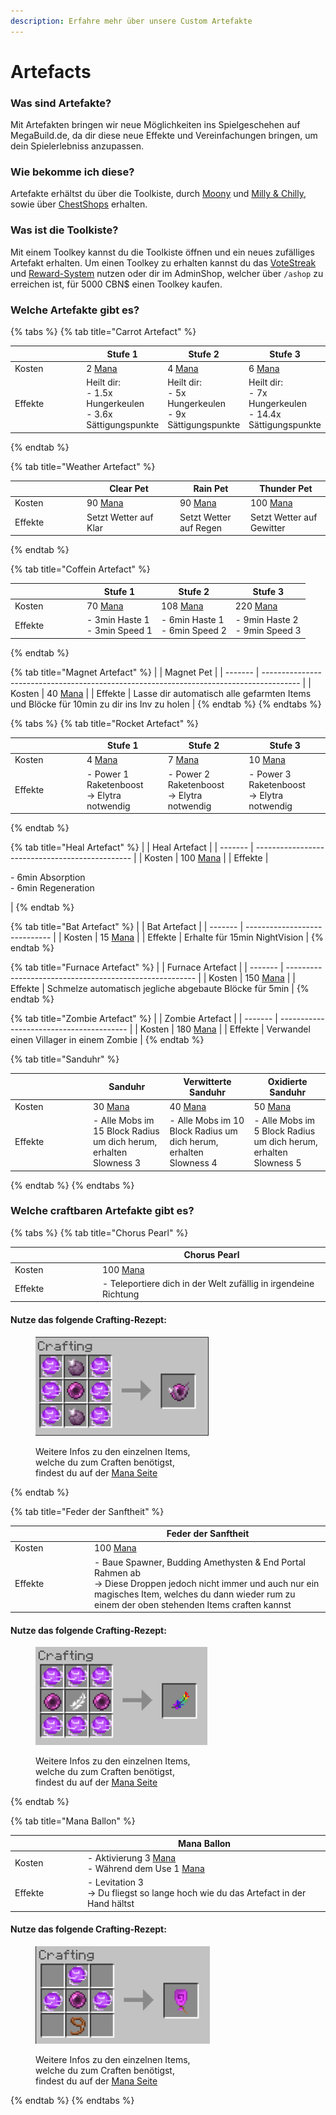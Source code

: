 ```yaml
---
description: Erfahre mehr über unsere Custom Artefakte
---
```


# Artefacts

### Was sind Artefakte?

Mit Artefakten bringen wir neue Möglichkeiten ins Spielgeschehen auf MegaBuild.de, da dir diese neue Effekte und Vereinfachungen bringen, um dein Spielerlebniss anzupassen.&#x20;

### Wie bekomme ich diese?

Artefakte erhältst du über die Toolkiste, durch [Moony](helper-cbspawn.md#moony) und [Milly & Chilly](helper-cbspawn.md#milly-und-chilly), sowie über [ChestShops](cs.md) erhalten.

### Was ist die Toolkiste?

Mit einem Toolkey kannst du die Toolkiste öffnen und ein neues zufälliges Artefakt erhalten. Um einen Toolkey zu erhalten kannst du das [VoteStreak ](vote.md#was-ist-das-votestreak-system)und [Reward-System](reward-daily-and-weekly.md#was-ist-das-reward-system) nutzen oder dir im AdminShop, welcher über `/ashop` zu erreichen ist, für 5000 CBN$ einen Toolkey kaufen.&#x20;

### Welche Artefakte gibt es?

{% tabs %}
{% tab title="Carrot Artefact" %}
<table><thead><tr><th width="102"></th><th>Stufe 1</th><th>Stufe 2</th><th>Stufe 3</th></tr></thead><tbody><tr><td>Kosten</td><td>2 <a href="mana.md">Mana</a></td><td>4 <a href="mana.md">Mana</a></td><td>6 <a href="mana.md">Mana</a></td></tr><tr><td>Effekte</td><td>Heilt dir:<br>- 1.5x Hungerkeulen <br>- 3.6x Sättigungspunkte</td><td>Heilt dir:<br>- 5x Hungerkeulen <br>- 9x Sättigungspunkte</td><td>Heilt dir:<br>- 7x Hungerkeulen <br>- 14.4x Sättigungspunkte</td></tr></tbody></table>
{% endtab %}

{% tab title="Weather Artefact" %}
<table><thead><tr><th width="101"></th><th width="135">Clear Pet</th><th>Rain Pet</th><th>Thunder Pet</th></tr></thead><tbody><tr><td>Kosten</td><td>90 <a href="mana.md">Mana</a></td><td>90 <a href="mana.md">Mana</a></td><td>100 <a href="mana.md">Mana</a></td></tr><tr><td>Effekte</td><td>Setzt Wetter auf Klar</td><td>Setzt Wetter auf Regen</td><td>Setzt Wetter auf Gewitter</td></tr></tbody></table>
{% endtab %}

{% tab title="Coffein Artefact" %}
<table><thead><tr><th width="101"></th><th>Stufe 1</th><th>Stufe 2</th><th>Stufe 3</th></tr></thead><tbody><tr><td>Kosten</td><td>70 <a href="mana.md">Mana</a></td><td>108 <a href="mana.md">Mana</a></td><td>220 <a href="mana.md">Mana</a></td></tr><tr><td>Effekte</td><td>- 3min Haste 1<br>- 3min Speed 1</td><td>- 6min Haste 1<br>- 6min Speed 2</td><td>- 9min Haste 2<br>- 9min Speed 3</td></tr></tbody></table>
{% endtab %}

{% tab title="Magnet Artefact" %}
|         | Magnet Pet                                                                              |
| ------- | --------------------------------------------------------------------------------------- |
| Kosten  | 40 [Mana](mana.md)                                                                      |
| Effekte | Lasse dir automatisch alle gefarmten Items und Blöcke für 10min zu dir ins Inv zu holen |
{% endtab %}
{% endtabs %}

{% tabs %}
{% tab title="Rocket Artefact" %}
<table><thead><tr><th width="101"></th><th>Stufe 1</th><th>Stufe 2</th><th>Stufe 3</th></tr></thead><tbody><tr><td>Kosten</td><td>4 <a href="mana.md">Mana</a></td><td>7 <a href="mana.md">Mana</a></td><td>10 <a href="mana.md">Mana</a></td></tr><tr><td>Effekte</td><td>- Power 1 Raketenboost<br>-> Elytra notwendig</td><td>- Power 2 Raketenboost<br>-> Elytra notwendig</td><td>- Power 3 Raketenboost<br>-> Elytra notwendig</td></tr></tbody></table>
{% endtab %}

{% tab title="Heal Artefact" %}
|         | Heal Artefact                                   |
| ------- | ----------------------------------------------- |
| Kosten  | 100 [Mana](mana.md)                             |
| Effekte | <p>- 6min Absorption<br>- 6min Regeneration</p> |
{% endtab %}

{% tab title="Bat Artefact" %}
|         | Bat Artefact                  |
| ------- | ----------------------------- |
| Kosten  | 15 [Mana](mana.md)            |
| Effekte | Erhalte für 15min NightVision |
{% endtab %}

{% tab title="Furnace Artefact" %}
|         | Furnace Artefact                                        |
| ------- | ------------------------------------------------------- |
| Kosten  | 150 [Mana](mana.md)                                     |
| Effekte | Schmelze automatisch jegliche abgebaute Blöcke für 5min |
{% endtab %}

{% tab title="Zombie Artefact" %}
|         | Zombie Artefact                          |
| ------- | ---------------------------------------- |
| Kosten  | 180 [Mana](mana.md)                      |
| Effekte | Verwandel einen Villager in einem Zombie |
{% endtab %}

{% tab title="Sanduhr" %}
<table><thead><tr><th width="111"></th><th>Sanduhr</th><th>Verwitterte Sanduhr</th><th>Oxidierte Sanduhr</th></tr></thead><tbody><tr><td>Kosten</td><td>30 <a href="mana.md">Mana</a></td><td>40 <a href="mana.md">Mana</a></td><td>50 <a href="mana.md">Mana</a></td></tr><tr><td>Effekte</td><td>- Alle Mobs im 15 Block Radius um dich herum, erhalten Slowness 3</td><td>- Alle Mobs im 10 Block Radius um dich herum, erhalten Slowness 4</td><td>- Alle Mobs im 5 Block Radius um dich herum, erhalten Slowness 5</td></tr></tbody></table>
{% endtab %}
{% endtabs %}

### Welche craftbaren Artefakte gibt es?

{% tabs %}
{% tab title="Chorus Pearl" %}
<table><thead><tr><th width="126"></th><th>Chorus Pearl</th></tr></thead><tbody><tr><td>Kosten</td><td>100 <a href="mana.md">Mana</a></td></tr><tr><td>Effekte</td><td>- Teleportiere dich in der Welt zufällig in irgendeine Richtung</td></tr></tbody></table>

#### Nutze das folgende Crafting-Rezept:

<figure><img src="../.gitbook/assets/Screenshot 2024-09-08 231653.png" alt=""><figcaption><p>Weitere Infos zu den einzelnen Items, <br>welche du zum Craften benötigst,<br> findest du auf der <a href="mana.md">Mana Seite</a> </p></figcaption></figure>
{% endtab %}

{% tab title="Feder der Sanftheit" %}
<table><thead><tr><th width="113"></th><th>Feder der Sanftheit</th></tr></thead><tbody><tr><td>Kosten</td><td>100 <a href="mana.md">Mana</a></td></tr><tr><td>Effekte</td><td>- Baue Spawner, Budding Amethysten &#x26; End Portal Rahmen ab<br>-> Diese Droppen jedoch nicht immer und auch nur ein magisches Item, welches du dann wieder rum zu einem der oben stehenden Items craften kannst</td></tr></tbody></table>

#### Nutze das folgende Crafting-Rezept:

<figure><img src="../.gitbook/assets/Screenshot 2024-09-08 231838.png" alt=""><figcaption><p>Weitere Infos zu den einzelnen Items, <br>welche du zum Craften benötigst,<br> findest du auf der <a href="mana.md">Mana Seite</a></p></figcaption></figure>
{% endtab %}

{% tab title="Mana Ballon" %}
<table><thead><tr><th width="102"></th><th>Mana Ballon</th></tr></thead><tbody><tr><td>Kosten</td><td>- Aktivierung 3 <a href="mana.md">Mana</a><br>- Während dem Use 1 <a href="mana.md">Mana</a></td></tr><tr><td>Effekte</td><td>- Levitation 3<br>-> Du fliegst so lange hoch wie du das Artefact in der Hand hältst</td></tr></tbody></table>

#### Nutze das folgende Crafting-Rezept:

<figure><img src="../.gitbook/assets/Screenshot 2024-09-08 231755.png" alt=""><figcaption><p>Weitere Infos zu den einzelnen Items, <br>welche du zum Craften benötigst,<br> findest du auf der <a href="mana.md">Mana Seite</a></p></figcaption></figure>
{% endtab %}
{% endtabs %}

